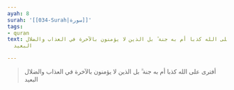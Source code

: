 ```yaml
---
ayah: 8
surah: '[[034-Surah|سورة]]'
tags:
- quran
text: أفترى على الله كذبا أم به جنة ۗ بل الذين لا يؤمنون بالآخرة في العذاب والضلال
  البعيد

---
```

> أفترى على الله كذبا أم به جنة ۗ بل الذين لا يؤمنون بالآخرة في العذاب والضلال البعيد
